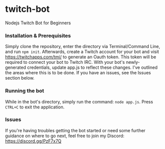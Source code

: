 # twitch-bot
Nodejs Twitch Bot for Beginners

### Installation & Prerequisites
Simply clone the repository, enter the directory via Terminal/Command Line, and run `npm init`. Afterwards, create a Twitch account for your bot and visit https://twitchapps.com/tmi/ to generate an Oauth token. This token will be required to connect your bot to Twitch IRC. With your bot's newly-generated credentials, update app.js to reflect these changes. I've outlined the areas where this is to be done. If you have an issues, see the Issues section below.

### Running the bot
While in the bot's directory, simply run the command: `node app.js`. Press `CTRL+C` to exit the application.

### Issues
If you're having troubles getting the bot started or need some further guidance on where to go next, feel free to join my Discord: https://discord.gg/PzF7x7Q
